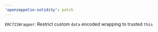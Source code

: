 ```yaml
---
'openzeppelin-solidity': patch
---
```


`ERC721Wrapper`: Restrict custom `data` encoded wrapping to trusted `this`
